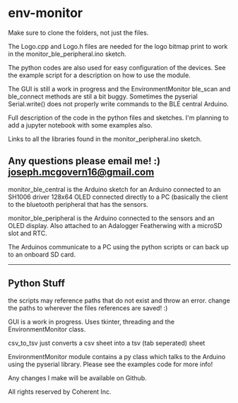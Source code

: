 # env-monitor

Make sure to clone the folders, not just the files. 

The Logo.cpp and Logo.h files are needed for the logo bitmap print to work in the monitor_ble_peripheral.ino sketch.

The python codes are also used for easy configuration of the devices. See the example script for a description on how to use the module.

The GUI is still a work in progress and the EnvironmentMonitor ble_scan and ble_connect methods are stil a bit buggy. Sometimes the pyserial Serial.write() does not properly write commands to the BLE central Arduino.

Full description of the code in the python files and sketches. I'm planning to add a jupyter notebook with some examples also.

Links to all the libraries found in the monitor_peripheral.ino sketch.

Any questions please email me! :)
joseph.mcgovern16@gmail.com
--------------------------------------------------------------------------------------------------
monitor_ble_central is the Arduino sketch for an Arduino connected to an SH1006 driver
128x64 OLED connected directly to a PC (basically the client to the bluetooth peripheral
that has the sensors.

monitor_ble_peripheral is the Arduino connected to the sensors and an OLED display.
Also attached to an Adalogger Featherwing with a microSD slot and RTC.

The Arduinos communicate to a PC using the python scripts or can back up to an onboard SD card.

--------------------------------------------------------------------------------------------------
Python Stuff
--------------------------------------------------------------------------------------------------
the scripts may reference paths that do not exist and throw an error. 
change the paths to wherever the files references are saved! :)

GUI is a work in progress. Uses tkinter, threading and the EnvironmentMonitor class.

csv_to_tsv just converts a csv sheet into a tsv (tab seperated) sheet

EnvironmentMonitor module contains a py class which talks to the Arduino using the pyserial library.
Please see the examples code for more info!


Any changes I make will be available on Github.

All rights reserved by Coherent Inc.
